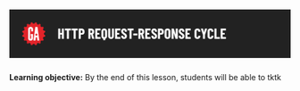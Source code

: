 # ![[tktk Module Name] - tktk Microlesson Name](./assets/hero.png)

**Learning objective:** By the end of this lesson, students will be able to tktk
